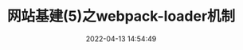 ---
layout: post
title: 网站基建(5)之webpack-loader机制
date: 2022-04-13 14:54:49
categories: 项目总结
tags:
  - 前端基建
  - loader机制
description: 官网基建(5)之webpack-loader
cover: https://cdn.jsdelivr.net/gh/myNightwish/CDN_res/blogskin/官网基建.webp
copyright_author: 飞儿
copyright_url: 'https://www.nesxc.com/post/hexocc.html'
license: CC BY-NC-SA 4.0
license_url: 'https://creativecommons.org/licenses/by-nc-sa/4.0/'
abbrlink: basic_construct_5
---